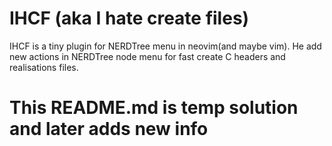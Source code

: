 # IHCF (aka I hate create files)
IHCF is a tiny plugin for NERDTree menu in neovim(and maybe vim).
He add new actions in NERDTree node menu for fast create C headers and realisations files.

# This README.md is temp solution and later adds new info
